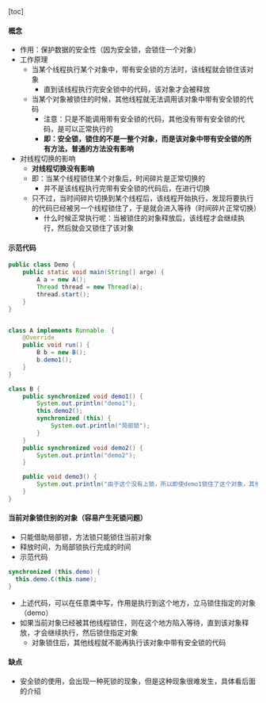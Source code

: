 <script src='/笔记/see/index.js'></script>
[toc]

#### 概念
- 作用：保护数据的安全性（因为安全锁，会锁住一个对象）
- 工作原理
  - 当某个线程执行某个对象中，带有安全锁的方法时，该线程就会锁住该对象
    - 直到该线程执行完安全锁中的代码，该对象才会被释放
  - 当某个对象被锁住的时候，其他线程就无法调用该对象中带有安全锁的代码
    - 注意：只是不能调用带有安全锁的代码，其他没有带有安全锁的代码，是可以正常执行的
    - **即：安全锁，锁住的不是一整个对象，而是该对象中带有安全锁的所有方法，普通的方法没有影响**
- 对线程切换的影响
  - **对线程切换没有影响**
  - 即：当某个线程锁住某个对象后，时间碎片是正常切换的
    - 并不是该线程执行完带有安全锁的代码后，在进行切换
  - 只不过，当时间碎片切换到某个线程后，该线程开始执行，发现将要执行的代码已经被另一个线程锁住了，于是就会进入等待（时间碎片正常切换）
    - 什么时候正常执行呢：当被锁住的对象释放后，该线程才会继续执行，然后就会又锁住了该对象



#### 示范代码
```java
public class Demo {
    public static void main(String[] arge) {
        A a = new A();
        Thread thread = new Thread(a);
        thread.start();
    }
}


class A implements Runnable  {
    @Override
    public void run() {
        B b = new B();
        b.demo1();
    }
}

class B {
    public synchronized void demo1() {
        System.out.println("demo1");
        this.demo2();
        synchronized (this) {
            System.out.println("局部锁");
        }
    }
    public synchronized void demo2() {
        System.out.println("demo2");
    }

    public void demo3() {
        System.out.println("由于这个没有上锁，所以即使demo1锁住了这个对象，其他线程也是能够调用该方法的");
    }
}
```


#### 当前对象锁住别的对象（容易产生死锁问题）
- 只能借助局部锁，方法锁只能锁住当前对象
- 释放时间，为局部锁执行完成的时间
- 示范代码
```java
synchronized (this.demo) {
  this.demo.C(this.name);
}
```
- 上述代码，可以在任意类中写，作用是执行到这个地方，立马锁住指定的对象（demo）
- 如果当前对象已经被其他线程锁住，则在这个地方陷入等待，直到该对象释放，才会继续执行，然后锁住指定对象
  - 对象锁住后，其他线程就不能再执行该对象中带有安全锁的代码
  


#### 缺点
- 安全锁的使用，会出现一种死锁的现象，但是这种现象很难发生，具体看后面的介绍